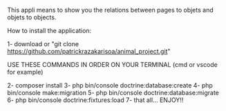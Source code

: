 This appli means to show you the relations between pages to objets and objets to objects.

How to install the application:

1- download or "git clone https://github.com/patrickrazakarisoa/animal_project.git"

  USE THESE COMMANDS IN ORDER ON YOUR TERMINAL (cmd or vscode for example)
  
2- composer install
3- php bin/console doctrine:database:create
4- php bin/console make:migration 
5- php bin/console doctrine:database:migrate
6- php bin/console doctrine:fixtures:load
7- that all... ENJOY!! 
